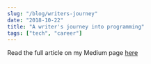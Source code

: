 ```yaml
---
slug: "/blog/writers-journey"
date: "2018-10-22"
title: "A writer's journey into programming"
tags: ["tech", "career"]
---
```

Read the full article on my Medium page [here](https://levelup.gitconnected.com/a-writers-journey-into-programming-eb16198773a1)
